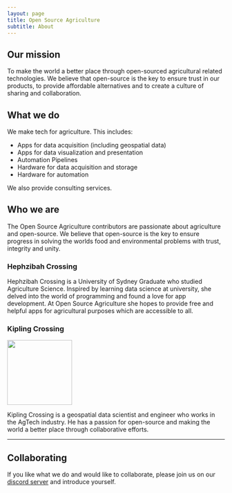 ```yaml
---
layout: page
title: Open Source Agriculture
subtitle: About
---
```


## Our mission

To make the world a better place through open-sourced agricultural related technologies. We believe that open-source is the key to ensure trust in our products, to provide affordable alternatives and to create a culture of sharing and collaboration. 

## What we do

We make tech for agriculture. This includes:

- Apps for data acquisition (including geospatial data)
- Apps for data visualization and presentation
- Automation Pipelines 
- Hardware for data acquisition and storage
- Hardware for automation

We also provide consulting services.

## Who we are

The Open Source Agriculture contributors are passionate about agriculture and open-source. We believe that open-source is the key to ensure progress in solving the worlds food and environmental problems with trust, integrity and unity.

### Hephzibah Crossing

Hephzibah Crossing is a University of Sydney Graduate who studied Agriculture Science. Inspired by learning data science at university, she delved into the world of programming and found a love for app development. At Open Source Agriculture she hopes to provide free and helpful apps for agricultural purposes which are accessible to all.

### Kipling Crossing

<img src="./assets/img/kip.png" width="150">

Kipling Crossing is a geospatial data scientist and engineer who works in the AgTech industry. He has a passion for open-source and making the world a better place through collaborative efforts.

---

## Collaborating

If you like what we do and would like to collaborate, please join us on our [discord server](https://discord.gg/N7vZx3UBEc) and introduce yourself.